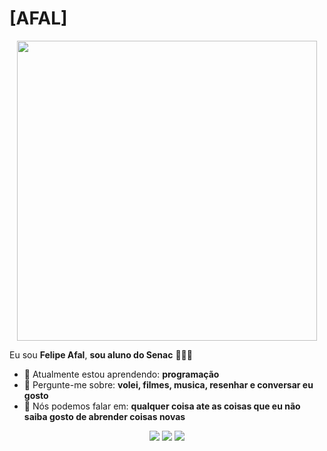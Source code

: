 # [AFAL] 

<p align="center">
  <img width="480" src="https://media3.giphy.com/media/v1.Y2lkPTc5MGI3NjExM3Vqazd6ajhieGFiZzZsdGtvN2I2enVpZzhxNGNuaWZlaTJtbGEzaCZlcD12MV9pbnRlcm5hbF9naWZfYnlfaWQmY3Q9Zw/Ul9NKXWx2X57jMgQg7/giphy.gif">
</p>

Eu sou <strong>Felipe Afal</strong>, <strong>sou aluno do Senac</strong> 👨🏻‍💻 

- 🚀 Atualmente estou aprendendo: <strong>programação</strong> 
- 💬 Pergunte-me sobre: <strong>volei, filmes, musica, resenhar e conversar eu gosto</strong>
- 📣 Nós podemos falar em: <strong>qualquer coisa ate as coisas que eu não saiba gosto de abrender coisas novas</strong>

<div align="center">

  <a href="#" alt="Gmail">
    <img src="https://img.shields.io/badge/-Gmail-FF0000?style=flat-square&labelColor=FF0000&logo=gmail&logoColor=white&link=LINK-DO-SEU-EMAIL"/></a>

  <a href="#" alt="Linkedin">
    <img src="https://img.shields.io/badge/-Linkedin-0e76a8?style=flat-square&logo=Linkedin&logoColor=white&link=LINK-DO-SEU-LINKEDIN" /></a>

  <a href="#" alt="Instagram">
    <img src="https://img.shields.io/badge/-Instagram-DF0174?style=flat-square&labelColor=DF0174&logo=instagram&logoColor=white&link=LINK-DO-SEU-INSTAGRAM"/></a>

</div>
